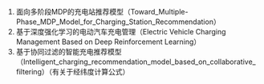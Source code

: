 1. 面向多阶段MDP的充电站推荐模型（Toward_Multiple-Phase_MDP_Model_for_Charging_Station_Recommendation）
2. 基于深度强化学习的电动汽车充电管理（Electric Vehicle Charging Management Based  on Deep Reinforcement Learning）
3. 基于协同过滤的智能充电推荐模型（Intelligent_charging_recommendation_model_based_on_collaborative_filtering）（有关于经纬度计算公式）

